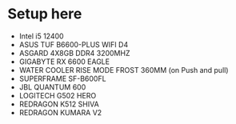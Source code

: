 # Setup here

* Intel i5 12400
* ASUS TUF B6600-PLUS WIFI D4 
* ASGARD 4X8GB DDR4 3200MHZ
* GIGABYTE RX 6600 EAGLE
* WATER COOLER RISE MODE FROST 360MM (on Push and pull)
* SUPERFRAME SF-B600FL
* JBL QUANTUM 600
* LOGITECH G502 HERO
* REDRAGON K512 SHIVA
* REDRAGON KUMARA V2
